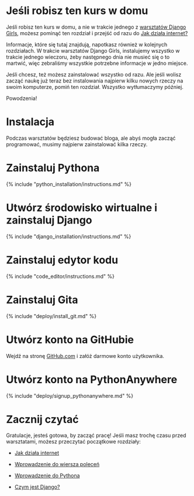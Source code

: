 # Jeśli robisz ten kurs w domu

Jeśli robisz ten kurs w domu, a nie w trakcie jednego z [warsztatów Django Girls](http://djangogirls.org/events/), możesz pominąć ten rozdział i przejść od razu do [Jak działa internet?](../how_the_internet_works/README.md)

Informacje, które się tutaj znajdują, napotkasz również w kolejnych rozdziałach. W trakcie warsztatów Django Girls, instalujemy wszystko w trakcie jednego wieczoru, żeby następnego dnia nie musieć się o to martwić, więc zebraliśmy wszystkie potrzebne informacje w jedno miejsce.

Jeśli chcesz, też możesz zainstalować wszystko od razu. Ale jeśli wolisz zacząć naukę już teraz bez instalowania najpierw kilku nowych rzeczy na swoim komputerze, pomiń ten rozdział. Wszystko wytłumaczymy później.

Powodzenia!

# Instalacja

Podczas warsztatów będziesz budować bloga, ale abyś mogła zacząć programować, musimy najpierw zainstalować kilka rzeczy.

# Zainstaluj Pythona

{% include "python_installation/instructions.md" %}

# Utwórz środowisko wirtualne i zainstaluj Django

{% include "django_installation/instructions.md" %}

# Zainstaluj edytor kodu

{% include "code_editor/instructions.md" %}

# Zainstaluj Gita

{% include "deploy/install_git.md" %}

# Utwórz konto na GitHubie

Wejdź na stronę [GitHub.com](http://www.github.com) i załóż darmowe konto użytkownika.

# Utwórz konto na PythonAnywhere

{% include "deploy/signup_pythonanywhere.md" %}

# Zacznij czytać

Gratulacje, jesteś gotowa, by zacząć pracę! Jeśli masz trochę czasu przed warsztatami, możesz przeczytać początkowe rozdziały:

  * [Jak działa internet](../how_the_internet_works/README.md)

  * [Wprowadzenie do wiersza poleceń](../intro_to_command_line/README.md)

  * [Wprowadzenie do Pythona](../intro_to_command_line/README.md)

  * [Czym jest Django?](../django/README.md)